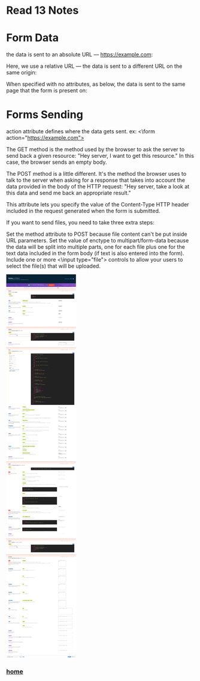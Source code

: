 # Read 13 Notes

# Form Data
the data is sent to an absolute URL — https://example.com:

<form action="https://example.com">
Here, we use a relative URL — the data is sent to a different URL on the same origin:

<form action="/somewhere_else">

When specified with no attributes, as below, the <form> data is sent to the same page that the form is present on:

<form>

# Forms Sending

action attribute defines where the data gets sent. ex: <\form action="https://example.com">

The GET method is the method used by the browser to ask the server to send back a given resource: "Hey server, I want to get this resource." In this case, the browser sends an empty body.

The POST method is a little different. It's the method the browser uses to talk to the server when asking for a response that takes into account the data provided in the body of the HTTP request: "Hey server, take a look at this data and send me back an appropriate result."

This attribute lets you specify the value of the Content-Type HTTP header included in the request generated when the form is submitted.

If you want to send files, you need to take three extra steps:

Set the method attribute to POST because file content can't be put inside URL parameters.
Set the value of enctype to multipart/form-data because the data will be split into multiple parts, one for each file plus one for the text data included in the form body (if text is also entered into the form).
Include one or more <\input type="file"> controls to allow your users to select the file(s) that will be uploaded.

<img src="./images/Read15-img1.gif">

### [home](https://misalz.github.io/reading_notes2/)